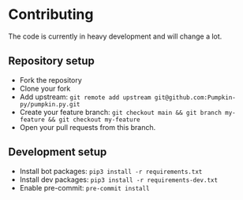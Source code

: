 # Contributing

The code is currently in heavy development and will change a lot.

## Repository setup

- Fork the repository
- Clone your fork
- Add upstream: `git remote add upstream git@github.com:Pumpkin-py/pumpkin.py.git`
- Create your feature branch: `git checkout main && git branch my-feature && git checkout my-feature`
- Open your pull requests from this branch.

## Development setup

- Install bot packages: `pip3 install -r requirements.txt`
- Install dev packages: `pip3 install -r requirements-dev.txt`
- Enable pre-commit: `pre-commit install`
